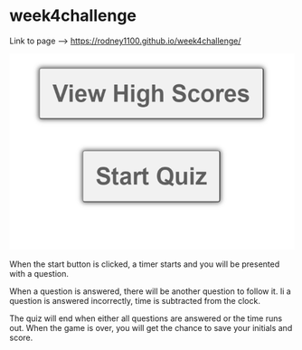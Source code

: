 # week4challenge
Link to page -->
https://rodney1100.github.io/week4challenge/

![picture or application](./assets/images/jsQuiz.PNG)


When the start button is clicked, a timer starts and you will be presented with a question.

When a question is answered, there will be another question to follow it.
Ii a question is answered incorrectly, time is subtracted from the clock. 

The quiz will end when either all questions are answered or the time runs out. 
When the game is over, you will get the chance to save your initials and score.
